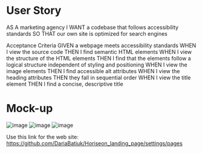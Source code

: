 # User Story
AS A marketing agency
I WANT a codebase that follows accessibility standards
SO THAT our own site is optimized for search engines

Acceptance Criteria
GIVEN a webpage meets accessibility standards
WHEN I view the source code
THEN I find semantic HTML elements
WHEN I view the structure of the HTML elements
THEN I find that the elements follow a logical structure independent of styling and positioning
WHEN I view the image elements
THEN I find accessible alt attributes
WHEN I view the heading attributes
THEN they fall in sequential order
WHEN I view the title element
THEN I find a concise, descriptive title

# Mock-up
![image](https://user-images.githubusercontent.com/83068010/199792171-c27e11fb-3049-486e-8940-51e58e673002.png)
![image](https://user-images.githubusercontent.com/83068010/199792327-2b0bd473-8775-4a1b-8290-ad064247b945.png)
![image](https://user-images.githubusercontent.com/83068010/199792397-e3df4e4c-a325-4233-be34-cdacfea4071b.png)


Use this link for the web site: https://github.com/DariaBatiuk/Horiseon_landing_page/settings/pages
